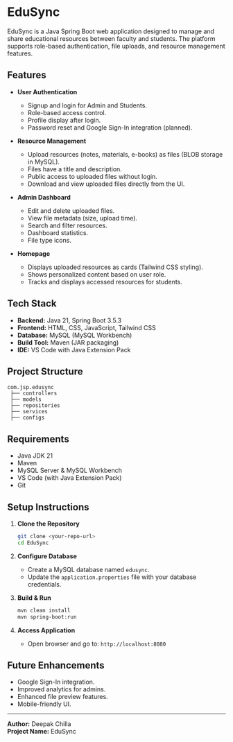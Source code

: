 # EduSync

EduSync is a Java Spring Boot web application designed to manage and share educational resources between faculty and students. 
The platform supports role-based authentication, file uploads, and resource management features.

## Features

- **User Authentication**
  - Signup and login for Admin and Students.
  - Role-based access control.
  - Profile display after login.
  - Password reset and Google Sign-In integration (planned).

- **Resource Management**
  - Upload resources (notes, materials, e-books) as files (BLOB storage in MySQL).
  - Files have a title and description.
  - Public access to uploaded files without login.
  - Download and view uploaded files directly from the UI.

- **Admin Dashboard**
  - Edit and delete uploaded files.
  - View file metadata (size, upload time).
  - Search and filter resources.
  - Dashboard statistics.
  - File type icons.

- **Homepage**
  - Displays uploaded resources as cards (Tailwind CSS styling).
  - Shows personalized content based on user role.
  - Tracks and displays accessed resources for students.

## Tech Stack

- **Backend:** Java 21, Spring Boot 3.5.3
- **Frontend:** HTML, CSS, JavaScript, Tailwind CSS
- **Database:** MySQL (MySQL Workbench)
- **Build Tool:** Maven (JAR packaging)
- **IDE:** VS Code with Java Extension Pack

## Project Structure

```
com.jsp.edusync
 ├── controllers
 ├── models
 ├── repositories
 ├── services
 ├── configs
```

## Requirements

- Java JDK 21
- Maven
- MySQL Server & MySQL Workbench
- VS Code (with Java Extension Pack)
- Git

## Setup Instructions

1. **Clone the Repository**
   ```bash
   git clone <your-repo-url>
   cd EduSync
   ```

2. **Configure Database**
   - Create a MySQL database named `edusync`.
   - Update the `application.properties` file with your database credentials.

3. **Build & Run**
   ```bash
   mvn clean install
   mvn spring-boot:run
   ```

4. **Access Application**
   - Open browser and go to: `http://localhost:8080`

## Future Enhancements

- Google Sign-In integration.
- Improved analytics for admins.
- Enhanced file preview features.
- Mobile-friendly UI.

---
**Author:** Deepak Chilla  
**Project Name:** EduSync
